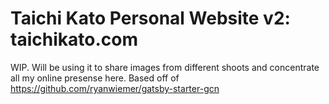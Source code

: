 # Taichi Kato Personal Website v2: taichikato.com
WIP. Will be using it to share images from different shoots and concentrate all my online presense here.
Based off of https://github.com/ryanwiemer/gatsby-starter-gcn
